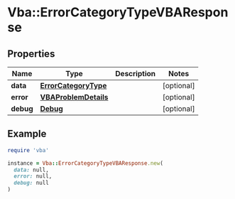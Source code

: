 # Vba::ErrorCategoryTypeVBAResponse

## Properties

| Name | Type | Description | Notes |
| ---- | ---- | ----------- | ----- |
| **data** | [**ErrorCategoryType**](ErrorCategoryType.md) |  | [optional] |
| **error** | [**VBAProblemDetails**](VBAProblemDetails.md) |  | [optional] |
| **debug** | [**Debug**](Debug.md) |  | [optional] |

## Example

```ruby
require 'vba'

instance = Vba::ErrorCategoryTypeVBAResponse.new(
  data: null,
  error: null,
  debug: null
)
```

